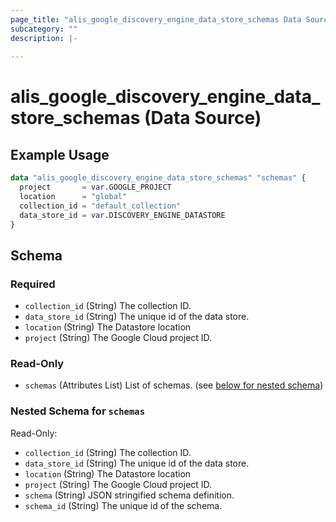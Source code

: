 ```yaml
---
page_title: "alis_google_discovery_engine_data_store_schemas Data Source - alis"
subcategory: ""
description: |-
  
---
```


# alis_google_discovery_engine_data_store_schemas (Data Source)





## Example Usage

```terraform
data "alis_google_discovery_engine_data_store_schemas" "schemas" {
  project       = var.GOOGLE_PROJECT
  location      = "global"
  collection_id = "default_collection"
  data_store_id = var.DISCOVERY_ENGINE_DATASTORE
}
```



<!-- schema generated by tfplugindocs -->
## Schema

### Required

- `collection_id` (String) The collection ID.
- `data_store_id` (String) The unique id of the data store.
- `location` (String) The Datastore location
- `project` (String) The Google Cloud project ID.

### Read-Only

- `schemas` (Attributes List) List of schemas. (see [below for nested schema](#nestedatt--schemas))

<a id="nestedatt--schemas"></a>
### Nested Schema for `schemas`

Read-Only:

- `collection_id` (String) The collection ID.
- `data_store_id` (String) The unique id of the data store.
- `location` (String) The Datastore location
- `project` (String) The Google Cloud project ID.
- `schema` (String) JSON stringified schema definition.
- `schema_id` (String) The unique id of the schema.